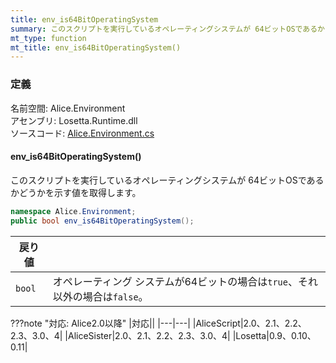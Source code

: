 ```yaml
---
title: env_is64BitOperatingSystem
summary: このスクリプトを実行しているオペレーティングシステムが 64ビットOSであるかどうかを示す値を取得します。
mt_type: function
mt_title: env_is64BitOperatingSystem()
---
```

### 定義
名前空間: Alice.Environment<br/>
アセンブリ: Losetta.Runtime.dll<br/>
ソースコード: [Alice.Environment.cs](https://github.com/WSOFT-Project/Losetta/blob/master/Losetta.Runtime/Alice.Environment.cs)

#### env_is64BitOperatingSystem()

このスクリプトを実行しているオペレーティングシステムが 64ビットOSであるかどうかを示す値を取得します。

```cs title="AliceScript"
namespace Alice.Environment;
public bool env_is64BitOperatingSystem();
```

|戻り値| |
|-|-|
|`bool`|オペレーティング システムが64ビットの場合は`true`、それ以外の場合は`false`。|

???note "対応: Alice2.0以降"
    |対応||
    |---|---|
    |AliceScript|2.0、2.1、2.2、2.3、3.0、4|
    |AliceSister|2.0、2.1、2.2、2.3、3.0、4|
    |Losetta|0.9、0.10、0.11|
